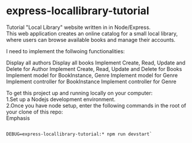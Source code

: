 # express-locallibrary-tutorial

Tutorial "Local Library" website written in in Node/Express.<br>
This web application creates an online catalog for a small local library, where users can browse available books and manage their accounts.

I need to implement the follwoing functionalities:

Display all authors Display all books
Implement Create, Read, Update and Delete for Author
Implement Create, Read, Update and Delete for Books
Implement model for BookInstance, Genre
Implement model for Genre
Implement controller for BookInstance
Implement controller for Genre

To get this project up and running locally on your computer:<br>
1.Set up a Nodejs development environment.<br>
2.Once you have node setup, enter the following commands in the root of your clone of this repo:<br>
Emphasis<br>

 ```npm install
 
DEBUG=express-locallibrary-tutorial:* npm run devstart`
```
